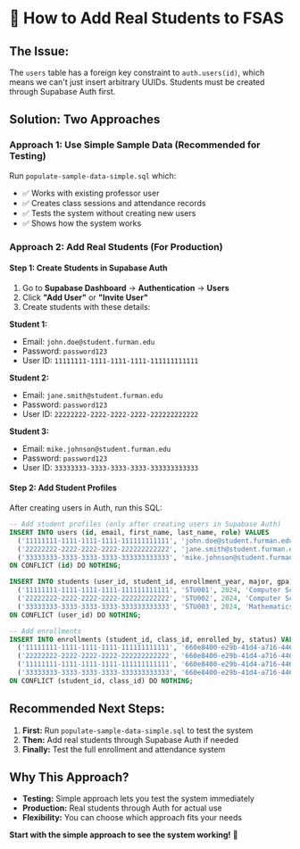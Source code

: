 # 👥 How to Add Real Students to FSAS

## **The Issue:**
The `users` table has a foreign key constraint to `auth.users(id)`, which means we can't just insert arbitrary UUIDs. Students must be created through Supabase Auth first.

## **Solution: Two Approaches**

### **Approach 1: Use Simple Sample Data (Recommended for Testing)**
Run `populate-sample-data-simple.sql` which:
- ✅ Works with existing professor user
- ✅ Creates class sessions and attendance records
- ✅ Tests the system without creating new users
- ✅ Shows how the system works

### **Approach 2: Add Real Students (For Production)**

#### **Step 1: Create Students in Supabase Auth**
1. Go to **Supabase Dashboard** → **Authentication** → **Users**
2. Click **"Add User"** or **"Invite User"**
3. Create students with these details:

**Student 1:**
- Email: `john.doe@student.furman.edu`
- Password: `password123`
- User ID: `11111111-1111-1111-1111-111111111111`

**Student 2:**
- Email: `jane.smith@student.furman.edu`
- Password: `password123`
- User ID: `22222222-2222-2222-2222-222222222222`

**Student 3:**
- Email: `mike.johnson@student.furman.edu`
- Password: `password123`
- User ID: `33333333-3333-3333-3333-333333333333`

#### **Step 2: Add Student Profiles**
After creating users in Auth, run this SQL:

```sql
-- Add student profiles (only after creating users in Supabase Auth)
INSERT INTO users (id, email, first_name, last_name, role) VALUES
  ('11111111-1111-1111-1111-111111111111', 'john.doe@student.furman.edu', 'John', 'Doe', 'student'),
  ('22222222-2222-2222-2222-222222222222', 'jane.smith@student.furman.edu', 'Jane', 'Smith', 'student'),
  ('33333333-3333-3333-3333-333333333333', 'mike.johnson@student.furman.edu', 'Mike', 'Johnson', 'student')
ON CONFLICT (id) DO NOTHING;

INSERT INTO students (user_id, student_id, enrollment_year, major, gpa) VALUES
  ('11111111-1111-1111-1111-111111111111', 'STU001', 2024, 'Computer Science', 3.75),
  ('22222222-2222-2222-2222-222222222222', 'STU002', 2024, 'Computer Science', 3.50),
  ('33333333-3333-3333-3333-333333333333', 'STU003', 2024, 'Mathematics', 3.25)
ON CONFLICT (user_id) DO NOTHING;

-- Add enrollments
INSERT INTO enrollments (student_id, class_id, enrolled_by, status) VALUES
  ('11111111-1111-1111-1111-111111111111', '660e8400-e29b-41d4-a716-446655440001', 'ab52f03d-fbe1-45f8-8bc6-71fe6d71fffb', 'active'),
  ('22222222-2222-2222-2222-222222222222', '660e8400-e29b-41d4-a716-446655440001', 'ab52f03d-fbe1-45f8-8bc6-71fe6d71fffb', 'active'),
  ('11111111-1111-1111-1111-111111111111', '660e8400-e29b-41d4-a716-446655440002', 'ab52f03d-fbe1-45f8-8bc6-71fe6d71fffb', 'active'),
  ('33333333-3333-3333-3333-333333333333', '660e8400-e29b-41d4-a716-446655440002', 'ab52f03d-fbe1-45f8-8bc6-71fe6d71fffb', 'active')
ON CONFLICT (student_id, class_id) DO NOTHING;
```

## **Recommended Next Steps:**

1. **First:** Run `populate-sample-data-simple.sql` to test the system
2. **Then:** Add real students through Supabase Auth if needed
3. **Finally:** Test the full enrollment and attendance system

## **Why This Approach?**
- **Testing:** Simple approach lets you test the system immediately
- **Production:** Real students through Auth for actual use
- **Flexibility:** You can choose which approach fits your needs

**Start with the simple approach to see the system working!** 🚀
